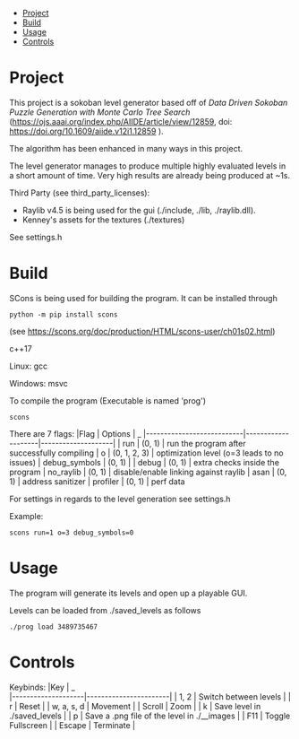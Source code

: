 - [Project](#Project)
- [Build](#Build)
- [Usage](#Usage)
- [Controls](#Controls)


# Project

This project is a sokoban level generator based off of 
*Data Driven Sokoban Puzzle Generation with Monte Carlo Tree Search* (https://ojs.aaai.org/index.php/AIIDE/article/view/12859, doi: https://doi.org/10.1609/aiide.v12i1.12859 ). 


The algorithm has been enhanced in many ways in this project.

The level generator manages to produce multiple highly evaluated levels in a short amount of time. Very high results are already being produced at ~1s.

Third Party (see third_party_licenses):

* Raylib v4.5 is being used for the gui (./include, ./lib, ./raylib.dll).
* Kenney's assets for the textures (./textures)

See settings.h

# Build
SCons is being used for building the program.
It can be installed through
```
python -m pip install scons
```
(see https://scons.org/doc/production/HTML/scons-user/ch01s02.html)

c++17

Linux: gcc

Windows: msvc


To compile the program (Executable is named 'prog')

```
scons
```

There are 7 flags:
|Flag          | Options | _
|---------------------------|--------------------|--------------------|
| run | (0, 1) | run the program after successfully compiling
| o | (0, 1, 2, 3) | optimization level (o=3 leads to no issues)
| debug_symbols | (0, 1) | 
| debug | (0, 1) | extra checks inside the program
| no_raylib | (0, 1) | disable/enable linking against raylib
| asan | (0, 1) | address sanitizer
| profiler | (0, 1) | perf data

For settings in regards to the level generation see settings.h

Example:

```
scons run=1 o=3 debug_symbols=0
```

# Usage

The program will generate its levels and open up a playable GUI.

Levels can be loaded from ./saved_levels as follows
```
./prog load 3489735467
```

# Controls
Keybinds:
|Key                   | _  
|--------------------|-----------------------|
| 1, 2           | Switch between levels |
| r                | Reset |
| w, a, s, d | Movement |
| Scroll           | Zoom |
| k                | Save level in ./saved_levels |
| p                | Save a .png file of the level in ./__images |
| F11              | Toggle Fullscreen |
| Escape           | Terminate |




